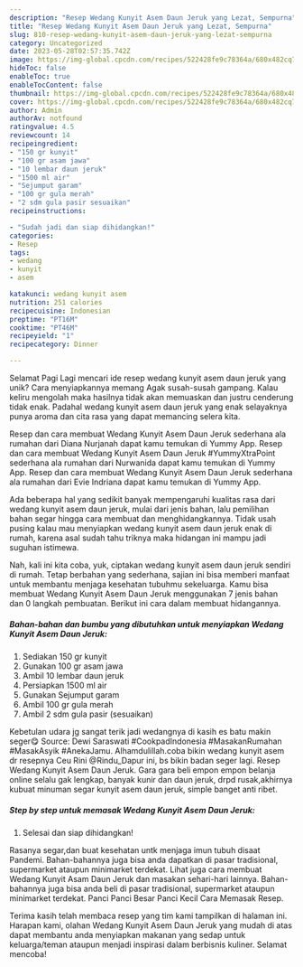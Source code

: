 ```yaml
---
description: "Resep Wedang Kunyit Asem Daun Jeruk yang Lezat, Sempurna"
title: "Resep Wedang Kunyit Asem Daun Jeruk yang Lezat, Sempurna"
slug: 810-resep-wedang-kunyit-asem-daun-jeruk-yang-lezat-sempurna
category: Uncategorized
date: 2023-05-28T02:57:35.742Z
image: https://img-global.cpcdn.com/recipes/522428fe9c78364a/680x482cq70/wedang-kunyit-asem-daun-jeruk-foto-resep-utama.jpg
hideToc: false
enableToc: true
enableTocContent: false
thumbnail: https://img-global.cpcdn.com/recipes/522428fe9c78364a/680x482cq70/wedang-kunyit-asem-daun-jeruk-foto-resep-utama.jpg
cover: https://img-global.cpcdn.com/recipes/522428fe9c78364a/680x482cq70/wedang-kunyit-asem-daun-jeruk-foto-resep-utama.jpg
author: Admin
authorAv: notfound
ratingvalue: 4.5
reviewcount: 14
recipeingredient:
- "150 gr kunyit"
- "100 gr asam jawa"
- "10 lembar daun jeruk"
- "1500 ml air"
- "Sejumput garam"
- "100 gr gula merah"
- "2 sdm gula pasir sesuaikan"
recipeinstructions:

- "Sudah jadi dan siap dihidangkan!"
categories:
- Resep
tags:
- wedang
- kunyit
- asem

katakunci: wedang kunyit asem 
nutrition: 251 calories
recipecuisine: Indonesian
preptime: "PT16M"
cooktime: "PT46M"
recipeyield: "1"
recipecategory: Dinner

---
```



Selamat Pagi Lagi mencari ide resep wedang kunyit asem daun jeruk yang unik? Cara menyiapkannya memang Agak susah-susah gampang. Kalau keliru mengolah maka hasilnya tidak akan memuaskan dan justru cenderung tidak enak. Padahal wedang kunyit asem daun jeruk yang enak selayaknya punya aroma dan cita rasa yang dapat memancing selera kita.


Resep dan cara membuat Wedang Kunyit Asem Daun Jeruk sederhana ala rumahan dari Diana Nurjanah dapat kamu temukan di Yummy App. Resep dan cara membuat Wedang Kunyit Asem Daun Jeruk #YummyXtraPoint sederhana ala rumahan dari Nurwanida dapat kamu temukan di Yummy App. Resep dan cara membuat Wedang Kunyit Asem Daun Jeruk sederhana ala rumahan dari Evie Indriana dapat kamu temukan di Yummy App.

Ada beberapa hal yang sedikit banyak mempengaruhi kualitas rasa dari wedang kunyit asem daun jeruk, mulai dari jenis bahan, lalu pemilihan bahan segar hingga cara membuat dan menghidangkannya. Tidak usah pusing kalau mau menyiapkan wedang kunyit asem daun jeruk enak di rumah, karena asal sudah tahu triknya maka hidangan ini mampu jadi suguhan istimewa.


Nah, kali ini kita coba, yuk, ciptakan wedang kunyit asem daun jeruk sendiri di rumah. Tetap berbahan yang sederhana, sajian ini bisa memberi manfaat untuk membantu menjaga kesehatan tubuhmu sekeluarga. Kamu bisa membuat Wedang Kunyit Asem Daun Jeruk menggunakan 7 jenis bahan dan 0 langkah pembuatan. Berikut ini cara dalam membuat hidangannya.

<!--inarticleads1-->

##### Bahan-bahan dan bumbu yang dibutuhkan untuk menyiapkan Wedang Kunyit Asem Daun Jeruk:

1. Sediakan 150 gr kunyit
1. Gunakan 100 gr asam jawa
1. Ambil 10 lembar daun jeruk
1. Persiapkan 1500 ml air
1. Gunakan Sejumput garam
1. Ambil 100 gr gula merah
1. Ambil 2 sdm gula pasir (sesuaikan)


Kebetulan udara jg sangat terik jadi wedangnya di kasih es batu makin seger😋 Source: Dewi Saraswati #CookpadIndonesia #MasakanRumahan #MasakAsyik #AnekaJamu. Alhamdulillah.coba bikin wedang kunyit asem dr resepnya Ceu Rini @Rindu_Dapur ini, bs bikin badan seger lagi. Resep Wedang Kunyit Asem Daun Jeruk. Gara gara beli empon empon belanja online selalu gak lengkap, banyak kunir dan daun jeruk, drpd rusak,akhirnya kubuat minuman segar kunyit asem daun jeruk, simple banget anti ribet. 

<!--inarticleads2-->

##### Step by step untuk memasak Wedang Kunyit Asem Daun Jeruk:


1. Selesai dan siap dihidangkan!

Rasanya segar,dan buat kesehatan untk menjaga imun tubuh disaat Pandemi. Bahan-bahannya juga bisa anda dapatkan di pasar tradisional, supermarket ataupun minimarket terdekat. Lihat juga cara membuat Wedang Kunyit Asam Daun Jeruk dan masakan sehari-hari lainnya. Bahan-bahannya juga bisa anda beli di pasar tradisional, supermarket ataupun minimarket terdekat. Panci Panci Besar Panci Kecil Cara Memasak Resep. 

Terima kasih telah membaca resep yang tim kami tampilkan di halaman ini. Harapan kami, olahan Wedang Kunyit Asem Daun Jeruk yang mudah di atas dapat membantu anda menyiapkan makanan yang sedap untuk keluarga/teman ataupun menjadi inspirasi dalam berbisnis kuliner. Selamat mencoba!
